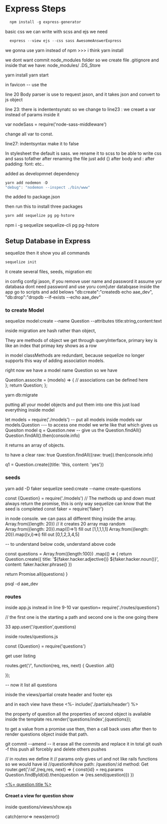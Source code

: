 
 # Express Steps
```javascript
  npm install -g express-generator
```
 basic css we can write with scss and ejs we need  
 ```javascript
   express --view ejs --css sass AwesomeAnswerExpress 
```
  we gonna use yarn instead of npm >>> i think
   yarn install 

we dont want commit node_modules folder
so we create file .gitignore and inside that we have:
node_modules/
.DS_Store


yarn install
yarn start


in favicon -- use the 

line 20 Body parser is use to request jason, and it takes json and convert to js object

line 23: there is indententsynatc so we change to 
line23 : we creaet a var instead of params inside it

var nodeSass = require('node-sass-middleware')

change all var to const.

line27: indentsyntax make it to false

In stylesheet the default is sass. 
we rename it to scss to be able to write css and sass tofather 
after renaming the file just add {} after body and : after padding: font: etc..

added as developmnet dependency 
 ```javascript
 yarn add nodemon -D
 "debug": "nodemon --inspect ./bin/www"
 ```
 the added to package.json
 
 then run this to install three packages 
  ```javascript
 yarn add sequelize pg pg-hstore 
```

npm i -g sequelize sequelize-cli pg pg-hstore 


## Setup Database in Express 

sequelize   then it show you all commands
```javascript
sequelize init   
```
it create several files, seeds, migration etc 


in config confgi jason, 
if you remove user name and password it assume yor databasa dont need password and use yoru com[uter databqase 
inside the app go to scripts and add belows 
"db:create":"createdb echo aae_dev",
"db:drop":"dropdb --if-exists --echo aae_dev"

### to create Model 
sequelize model:create --name Question --attributes title:string,content:text

inside migration are hash rather than object, 

They are methods of object we get through queryInterface, 
primary key is like an index that primay key shows as a row

in model classMethods are redundant, because sequelize no longer supports this way of adding association models.

right now we have a model name Question
so we have 


Question.associte = (models) => {
  // associations can be defined here  
};
  return Question;
};


yarn db:migrate


putting all your model objects and put them into one 
this just load everything inside model

let models = require('./models')  -- put all models inside models var
models.Question            --- to access one model we wrte like that which gives us Quesiton model
q = Question.new     -- give us the 
Question.findAll()
Question.findAll().then(console.info)

it returns an array of objects. 

to have a clear raw: true 
Question.findAll({raw: true}).then(console.info)



q1 = Question.create({title: 'this, content: 'yes'})

### seeds 
yarn add -D faker
sequelize seed:create --name create-questions


const {Question} = require('./models')
// The methods up and down must always return the promise, this is only way sequelize can know that the seed is completed
const faker = require('faker')

in node console. we can pass all different thing inside the array. 
Array.from({length: 20})  // it creates 20 array map random 
Array.from({length: 20}).map(()=>1)   fill out [1,1,1,1,1]
Array.from({length: 20}).map((v,i)=>i)   fill out [0,1,2,3,4,5]

-- to understand below code, understand above code 

const questions = Array.from({length:100})
.map(() => {
  return Question.create({
   title: '${faker.hacker.adjective()} ${faker.hacker.noun()}',
   content: faker.hacker.phrase()
  })
  
  return Promise.all(questions)
}

psql -d aae_dev

### routes

inside app.js 
instead in line 9-10 
var question= require('./routes/questions')

// the first one is the starting a path and second one is the one going there 


33 app.user('/question',questions)



inside routes/questions.js

const {Question} = require('questions')


get user listing

routes.get('/', function(req, res, next) {
 Question 
  .all()
  

});

-- now it list all questions

inisde the views/partial create header and footer ejs 

and in each view have these 
<%- include('./partials/header') %>


the property of question 
all the properties of second object is available inside the template 
res.render('questions/index',{questions}); 

to get a value from a promise use then, then a call back uses after then to render questions object inside that path.


<div class="question-list"


git commit --amend  -- it erase all the commits and replace it in total
git oush -f this push all forcebly and delete others pushes 


// in routes we define it
// params only gives url and not like rails functions so we would have id
//question#show path: /question/:id method: Get 
router.get('/:id',(req,res, next) => {
 const{id} = req.params
 Question.findById(id).then(question => {res.send(question)})
})

<a href="/questions/<%= question.id %>"><%= question.title %> </a>

#### Creaet a view for question show
inside questions/views/show.ejs

catch(error=> news(error))















